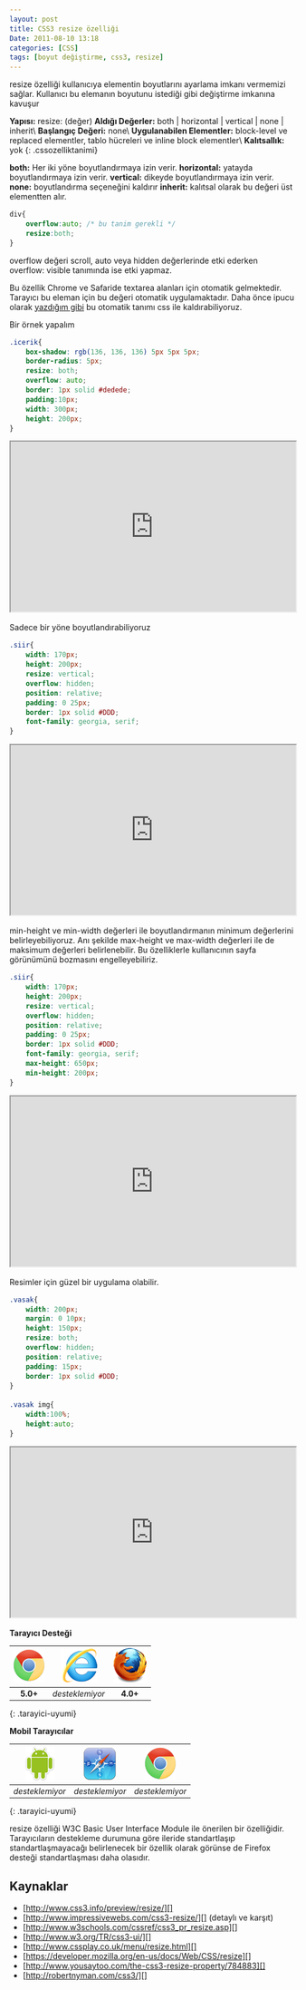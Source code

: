 ```yaml
---
layout: post
title: CSS3 resize özelliği
Date: 2011-08-10 13:18
categories: [CSS]
tags: [boyut değiştirme, css3, resize]
---
```


resize özelliği kullanıcıya elementin boyutlarını ayarlama imkanı
vermemizi sağlar. Kullanıcı bu elemanın boyutunu istediği gibi
değiştirme imkanına kavuşur

**Yapısı:** resize: (değer)
**Aldığı Değerler:** both | horizontal | vertical | none | inherit\\
**Başlangıç Değeri:** none\\
**Uygulanabilen Elementler:** block-level ve replaced elementler, tablo
hücreleri ve inline block elementler\\
**Kalıtsallık:** yok
{: .cssozelliktanimi}

**both:** Her iki yöne boyutlandırmaya izin verir.
**horizontal:** yatayda boyutlandırmaya izin verir.
**vertical:** dikeyde boyutlandırmaya izin verir.
**none:** boyutlandırma seçeneğini kaldırır
**inherit:** kalıtsal olarak bu değeri üst elementten alır.

```css
div{
	overflow:auto; /* bu tanim gerekli */
	resize:both;
}
```

overflow değeri scroll, auto veya hidden değerlerinde etki ederken
overflow: visible tanımında ise etki yapmaz.

Bu özellik Chrome ve Safaride textarea alanları için otomatik
gelmektedir. Tarayıcı bu eleman için bu değeri otomatik uygulamaktadır.
Daha önce ipucu olarak [yazdığım gibi][] bu otomatik tanımı css ile
kaldırabiliyoruz.

Bir örnek yapalım

```css
.icerik{
    box-shadow: rgb(136, 136, 136) 5px 5px 5px;
    border-radius: 5px;
    resize: both;
    overflow: auto;
    border: 1px solid #dedede;
    padding:10px;
    width: 300px;
    height: 200px;
}
```

<iframe style="width: 100%; height: 300px" src="https://jsfiddle.net/fatihhayri/aDnP6/3/embedded/result,css,html"></iframe>

Sadece bir yöne boyutlandırabiliyoruz

```css
.siir{
    width: 170px;
    height: 200px;
    resize: vertical;
    overflow: hidden;
    position: relative;
    padding: 0 25px;
    border: 1px solid #DDD;
    font-family: georgia, serif;
}
```

<iframe style="width: 100%; height: 300px" src="https://jsfiddle.net/fatihhayri/k2wHc/2/embedded/result,css,html"></iframe>

min-height ve min-width değerleri ile boyutlandırmanın minimum
değerlerini belirleyebiliyoruz. Anı şekilde max-height ve max-width
değerleri ile de maksimum değerleri belirlenebilir. Bu özelliklerle
kullanıcının sayfa görünümünü bozmasını engelleyebiliriz.

```css
.siir{
    width: 170px;
    height: 200px;
    resize: vertical;
    overflow: hidden;
    position: relative;
    padding: 0 25px;
    border: 1px solid #DDD;
    font-family: georgia, serif;
    max-height: 650px;
    min-height: 200px;
}
```

<iframe style="width: 100%; height: 300px" src="https://jsfiddle.net/fatihhayri/yLZDQ/embedded/result,css,html"></iframe>

Resimler için güzel bir uygulama olabilir.

```css
.vasak{
	width: 200px;
	margin: 0 10px;
	height: 150px;
	resize: both;
	overflow: hidden;
	position: relative;
	padding: 15px;
	border: 1px solid #DDD;
}

.vasak img{
	width:100%;
	height:auto;
}
```

<iframe style="width: 100%; height: 300px" src="https://jsfiddle.net/fatihhayri/Xk3Gr/10/embedded/result,css,html"></iframe>

**Tarayıcı Desteği**

|![Chrome][chrome]|![explorer][explorer]|![Firefox][firefox]|
|:-----------------:|:---------------:|:-------------------:|
|**5.0+**|*desteklemiyor*|**4.0+**|
{: .tarayici-uyumi}

**Mobil Tarayıcılar**

|![Android][android] | ![Mobil Safari][msafari] | ![Chrome][chrome] |
|:------------------------:|:----------------------:|:-------------------:|
|*desteklemiyor*|*desteklemiyor*|*desteklemiyor*|
{: .tarayici-uyumi}


resize özelliği W3C Basic User Interface Module ile önerilen bir
özelliğidir. Tarayıcıların destekleme durumuna göre ileride
standartlaşıp standartlaşmayacağı belirlenecek bir özellik olarak
görünse de Firefox desteği standartlaşması daha olasıdır.

## Kaynaklar

-   [http://www.css3.info/preview/resize/][]
-   [http://www.impressivewebs.com/css3-resize/][] (detaylı ve karşıt)
-   [http://www.w3schools.com/cssref/css3_pr_resize.asp][]
-   [http://www.w3.org/TR/css3-ui/][]
-   [http://www.cssplay.co.uk/menu/resize.html][]
-   [https://developer.mozilla.org/en-us/docs/Web/CSS/resize][]
-   [http://www.yousaytoo.com/the-css3-resize-property/784883][]
-   [http://robertnyman.com/css3/][]

  [yazdığım gibi]: http://fatihhayrioglu.com/css-ipucu-27-chrome-ve-safaride-textarea-genisletme-islevini-kaldirma/
  [http://www.css3.info/preview/resize/]: http://www.css3.info/preview/resize/
  [http://www.impressivewebs.com/css3-resize/]: http://www.impressivewebs.com/css3-resize/
  [http://www.w3schools.com/cssref/css3_pr_resize.asp]: http://www.w3schools.com/cssref/css3_pr_resize.asp
  [http://www.w3.org/TR/css3-ui/]: http://www.w3.org/TR/css3-ui/
  [http://www.cssplay.co.uk/menu/resize.html]: http://www.cssplay.co.uk/menu/resize.html
  [https://developer.mozilla.org/en-us/docs/Web/CSS/resize]: https://developer.mozilla.org/en-us/docs/Web/CSS/resize
  [http://www.yousaytoo.com/the-css3-resize-property/784883]: http://www.yousaytoo.com/the-css3-resize-property/784883
  [http://robertnyman.com/css3/]: http://robertnyman.com/css3/


[firefox]: /images/ff.png
[chrome]: /images/ch.png
[explorer]: /images/ie.png
[msafari]:/images/sm.png
[android]:/images/an.png
